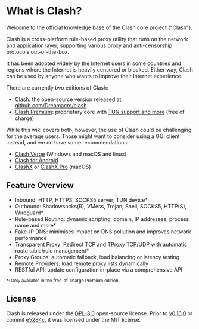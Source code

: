 <!-- This is the index page, linked by the dummy sidebar item at Introduction/_dummy-index.md -->
# What is Clash?

Welcome to the official knowledge base of the Clash core project ("Clash").

Clash is a cross-platform rule-based proxy utility that runs on the network and application layer, supporting various proxy and anti-censorship protocols out-of-the-box.

It has been adopted widely by the Internet users in some countries and regions where the Internet is heavily censored or blocked. Either way, Clash can be used by anyone who wants to improve their Internet experience.

There are currently two editions of Clash:

- [Clash](https://github.com/Dreamacro/clash): the open-source version released at [github.com/Dreamacro/clash](https://github.com/Dreamacro/clash)
- [Clash Premium](https://github.com/Dreamacro/clash/releases/tag/premium): proprietary core with [TUN support and more](/premium/introduction) (free of charge)

While this wiki covers both, however, the use of Clash could be challenging for the average users. Those might want to consider using a GUI client instead, and we do have some recommendations:

- [Clash Verge](https://github.com/zzzgydi/clash-verge) (Windows and macOS and linux)
- [Clash for Android](https://github.com/Kr328/ClashForAndroid)
- [ClashX](https://github.com/yichengchen/clashX) or [ClashX Pro](https://install.appcenter.ms/users/clashx/apps/clashx-pro/distribution_groups/public) (macOS)

## Feature Overview

- Inbound: HTTP, HTTPS, SOCKS5 server, TUN device*
- Outbound: Shadowsocks(R), VMess, Trojan, Snell, SOCKS5, HTTP(S), Wireguard*
- Rule-based Routing: dynamic scripting, domain, IP addresses, process name and more*
- Fake-IP DNS: minimises impact on DNS pollution and improves network performance
- Transparent Proxy: Redirect TCP and TProxy TCP/UDP with automatic route table/rule management*
- Proxy Groups: automatic fallback, load balancing or latency testing
- Remote Providers: load remote proxy lists dynamically
- RESTful API: update configuration in-place via a comprehensive API

<!-- markdownlint-disable MD033 -->
<small>\*: Only available in the free-of-charge Premium edition.</small>
<!-- markdownlint-enable MD033 -->

## License

Clash is released under the [GPL-3.0](https://github.com/Dreamacro/clash/blob/master/LICENSE) open-source license. Prior to [v0.16.0](https://github.com/Dreamacro/clash/releases/tag/v0.16.0) or commit [e5284c](https://github.com/Dreamacro/clash/commit/e5284cf647717a8087a185d88d15a01096274bc2), it was licensed under the MIT license.
